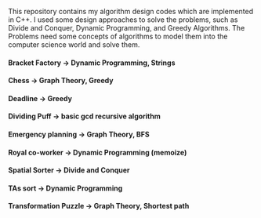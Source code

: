 This repository contains my algorithm design codes which are implemented in C++. I used some design approaches to solve the problems, such as Divide and Conquer, Dynamic Programming, and Greedy Algorithms. The Problems need some concepts of algorithms to model them into the computer science world and solve them.
#### Bracket Factory -> Dynamic Programming, Strings
#### Chess -> Graph Theory, Greedy
#### Deadline -> Greedy
#### Dividing Puff -> basic gcd recursive algorithm 
#### Emergency planning -> Graph Theory, BFS
#### Royal co-worker -> Dynamic Programming (memoize)
#### Spatial Sorter -> Divide and Conquer
#### TAs sort -> Dynamic Programming
#### Transformation Puzzle -> Graph Theory, Shortest path
